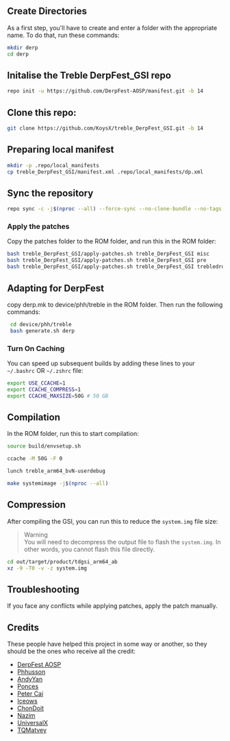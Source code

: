 ## Create Directories
As a first step, you'll have to create and enter a folder with the appropriate name.
To do that, run these commands:

```bash
mkdir derp
cd derp
```

## Initalise the Treble DerpFest_GSI repo
```bash
repo init -u https://github.com/DerpFest-AOSP/manifest.git -b 14
```

## Clone this repo:
```bash
git clone https://github.com/KoysX/treble_DerpFest_GSI.git -b 14
```

## Preparing local manifest
```bash
mkdir -p .repo/local_manifests
cp treble_DerpFest_GSI/manifest.xml .repo/local_manifests/dp.xml
```

## Sync the repository
```bash
repo sync -c -j$(nproc --all) --force-sync --no-clone-bundle --no-tags
```

### Apply the patches
Copy the patches folder to the ROM folder, and run this in the ROM folder:
```bash
bash treble_DerpFest_GSI/apply-patches.sh treble_DerpFest_GSI misc
bash treble_DerpFest_GSI/apply-patches.sh treble_DerpFest_GSI pre
bash treble_DerpFest_GSI/apply-patches.sh treble_DerpFest_GSI trebledroid
```

## Adapting for DerpFest
copy derp.mk to device/phh/treble in the ROM folder. Then run the following commands:
```bash
 cd device/phh/treble
 bash generate.sh derp
```

### Turn On Caching
You can speed up subsequent builds by adding these lines to your `~/.bashrc` OR `~/.zshrc` file:

```bash
export USE_CCACHE=1
export CCACHE_COMPRESS=1
export CCACHE_MAXSIZE=50G # 50 GB
```

## Compilation 
In the ROM folder, run this to start compilation:

```bash
source build/envsetup.sh

ccache -M 50G -F 0

lunch treble_arm64_bvN-userdebug 

make systemimage -j$(nproc --all)
```

## Compression
After compiling the GSI, you can run this to reduce the `system.img` file size:
> Warning<br>
> You will need to decompress the output file to flash the `system.img`. In other words, you cannot flash this file directly.

```bash
cd out/target/product/tdgsi_arm64_ab
xz -9 -T0 -v -z system.img 
```

## Troubleshooting
If you face any conflicts while applying patches, apply the patch manually.

## Credits
These people have helped this project in some way or another, so they should be the ones who receive all the credit:
- [DerpFest AOSP](https://github.com/DerpFest-AOSP/manifest)
- [Phhusson](https://github.com/phhusson)
- [AndyYan](https://github.com/AndyCGYan)
- [Ponces](https://github.com/ponces)
- [Peter Cai](https://github.com/PeterCxy)
- [Iceows](https://github.com/Iceows)
- [ChonDoit](https://github.com/ChonDoit)
- [Nazim](https://github.com/naz664)
- [UniversalX](https://github.com/orgs/UniversalX-devs/)
- [TQMatvey](https://github.com/TQMatvey)
